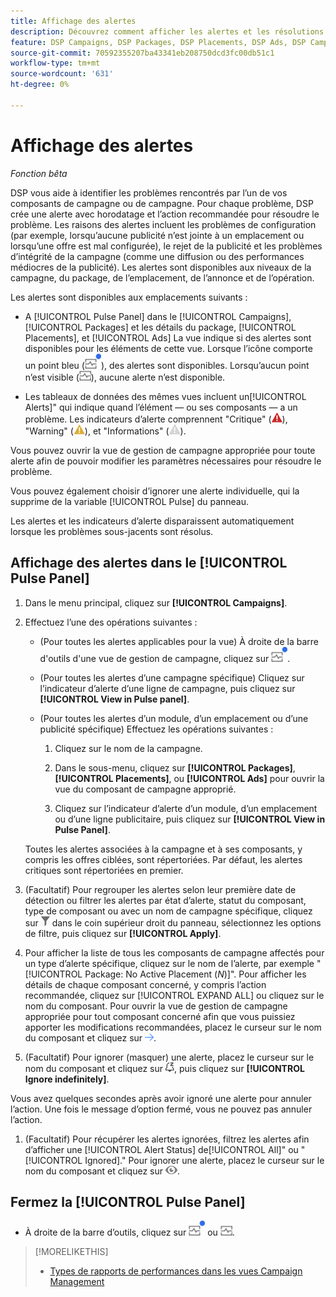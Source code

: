 ```yaml
---
title: Affichage des alertes
description: Découvrez comment afficher les alertes et les résolutions recommandées pour vos campagnes et composants de campagne.
feature: DSP Campaigns, DSP Packages, DSP Placements, DSP Ads, DSP Campaign Data Views
source-git-commit: 70592355207ba43341eb208750dcd3fc00db51c1
workflow-type: tm+mt
source-wordcount: '631'
ht-degree: 0%

---
```


# Affichage des alertes

*Fonction bêta*

DSP vous aide à identifier les problèmes rencontrés par l’un de vos composants de campagne ou de campagne. Pour chaque problème, DSP crée une alerte avec horodatage et l’action recommandée pour résoudre le problème. Les raisons des alertes incluent les problèmes de configuration (par exemple, lorsqu’aucune publicité n’est jointe à un emplacement ou lorsqu’une offre est mal configurée), le rejet de la publicité et les problèmes d’intégrité de la campagne (comme une diffusion ou des performances médiocres de la publicité). Les alertes sont disponibles aux niveaux de la campagne, du package, de l’emplacement, de l’annonce et de l’opération.

Les alertes sont disponibles aux emplacements suivants :

* A [!UICONTROL Pulse Panel] dans le [!UICONTROL Campaigns], [!UICONTROL Packages] et les détails du package, [!UICONTROL Placements], et [!UICONTROL Ads] La vue indique si des alertes sont disponibles pour les éléments de cette vue. Lorsque l’icône comporte un point bleu (![Icône du panneau d’impression lorsque des alertes sont disponibles](/help/dsp/assets/alerts-panel.png "Icône du panneau d’impression lorsque des alertes sont disponibles")), des alertes sont disponibles. Lorsqu’aucun point n’est visible (![Icône du panneau d’impression lorsqu’aucune alerte n’est disponible](/help/dsp/assets/alerts-panel-empty.png "Icône du panneau d’impression lorsqu’aucune alerte n’est disponible")), aucune alerte n’est disponible.

* Les tableaux de données des mêmes vues incluent un[!UICONTROL Alerts]&quot; qui indique quand l’élément — ou ses composants — a un problème. Les indicateurs d’alerte comprennent &quot;Critique&quot; (![Critique](/help/dsp/assets/indicator-critical.png "Critique")), &quot;Warning&quot; (![Avertissement](/help/dsp/assets/indicator-warning.png "Avertissement")), et &quot;Informations&quot; (![Informations](/help/dsp/assets/indicator-information.png "Informations")).

Vous pouvez ouvrir la vue de gestion de campagne appropriée pour toute alerte afin de pouvoir modifier les paramètres nécessaires pour résoudre le problème.

Vous pouvez également choisir d’ignorer une alerte individuelle, qui la supprime de la variable [!UICONTROL Pulse] du panneau.

Les alertes et les indicateurs d’alerte disparaissent automatiquement lorsque les problèmes sous-jacents sont résolus.

## Affichage des alertes dans le [!UICONTROL Pulse Panel]

1. Dans le menu principal, cliquez sur **[!UICONTROL Campaigns]**.

1. Effectuez l’une des opérations suivantes :

   * (Pour toutes les alertes applicables pour la vue) À droite de la barre d&#39;outils d&#39;une vue de gestion de campagne, cliquez sur ![Icône du panneau d’impression lorsque des alertes sont disponibles](/help/dsp/assets/alerts-panel.png "Icône du panneau d’impression lorsque des alertes sont disponibles").

   * (Pour toutes les alertes d’une campagne spécifique) Cliquez sur l’indicateur d’alerte d’une ligne de campagne, puis cliquez sur **[!UICONTROL View in Pulse panel]**.

   * (Pour toutes les alertes d’un module, d’un emplacement ou d’une publicité spécifique) Effectuez les opérations suivantes :

      1. Cliquez sur le nom de la campagne.

      1. Dans le sous-menu, cliquez sur **[!UICONTROL Packages]**, **[!UICONTROL Placements]**, ou **[!UICONTROL Ads]** pour ouvrir la vue du composant de campagne approprié.

      1. Cliquez sur l’indicateur d’alerte d’un module, d’un emplacement ou d’une ligne publicitaire, puis cliquez sur **[!UICONTROL View in Pulse Panel]**.

   Toutes les alertes associées à la campagne et à ses composants, y compris les offres ciblées, sont répertoriées. Par défaut, les alertes critiques sont répertoriées en premier.

1. (Facultatif) Pour regrouper les alertes selon leur première date de détection ou filtrer les alertes par état d’alerte, statut du composant, type de composant ou avec un nom de campagne spécifique, cliquez sur ![Bouton Filtrer](/help/dsp/assets/filter.png) dans le coin supérieur droit du panneau, sélectionnez les options de filtre, puis cliquez sur **[!UICONTROL Apply]**.

1. Pour afficher la liste de tous les composants de campagne affectés pour un type d’alerte spécifique, cliquez sur le nom de l’alerte, par exemple &quot;[!UICONTROL Package: No Active Placement (*N*)]&quot;. Pour afficher les détails de chaque composant concerné, y compris l’action recommandée, cliquez sur [!UICONTROL EXPAND ALL] ou cliquez sur le nom du composant. Pour ouvrir la vue de gestion de campagne appropriée pour tout composant concerné afin que vous puissiez apporter les modifications recommandées, placez le curseur sur le nom du composant et cliquez sur ![Aller à la vue](/help/dsp/assets/go-to-view.png "Aller à la vue").

1. (Facultatif) Pour ignorer (masquer) une alerte, placez le curseur sur le nom du composant et cliquez sur ![Ignorer](/help/dsp/assets/alert-ignore.png "Ignorer"), puis cliquez sur **[!UICONTROL Ignore indefinitely]**.  <!-- **[!UICONTROL Ignore alert for three days]**, **[!UICONTROL Ignore alert until next check]**, or **[!UICONTROL Ignore indefinitely] -->

Vous avez quelques secondes après avoir ignoré une alerte pour annuler l’action. Une fois le message d’option fermé, vous ne pouvez pas annuler l’action.

1. (Facultatif) Pour récupérer les alertes ignorées, filtrez les alertes afin d’afficher une [!UICONTROL Alert Status] de[!UICONTROL All]&quot; ou &quot;[!UICONTROL Ignored].&quot; Pour ignorer une alerte, placez le curseur sur le nom du composant et cliquez sur ![Ne pas ignorer](/help/dsp/assets/alert-un-ignore.png "Ne pas ignorer").

## Fermez la [!UICONTROL Pulse Panel]

* À droite de la barre d’outils, cliquez sur ![Icône du panneau d’impression lorsque des alertes sont disponibles](/help/dsp/assets/alerts-panel.png "Icône du panneau d’impression lorsque des alertes sont disponibles") ou ![Icône du panneau d’impression lorsqu’aucune alerte n’est disponible](/help/dsp/assets/alerts-panel-empty.png "Icône du panneau d’impression lorsqu’aucune alerte n’est disponible").

>[!MORELIKETHIS]
>
>* [Types de rapports de performances dans les vues Campaign Management](campaign-reports-about.md)
